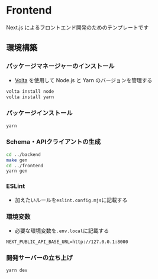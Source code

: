 # Frontend

Next.js によるフロントエンド開発のためのテンプレートです

## 環境構築

### パッケージマネージャーのインストール

- [Volta](https://volta.sh/) を使用して Node.js と Yarn のバージョンを管理する

```bash
volta install node
volta install yarn
```

### パッケージインストール

```bash
yarn
```

### Schema・APIクライアントの生成

```bash
cd ../backend
make gen
cd ../frontend
yarn gen
```

### ESLint

- 加えたいルールを`eslint.config.mjs`に記載する

### 環境変数

- 必要な環境変数を`.env.local`に記載する
```
NEXT_PUBLIC_API_BASE_URL=http://127.0.0.1:8000
```

### 開発サーバーの立ち上げ

```bash
yarn dev
```
